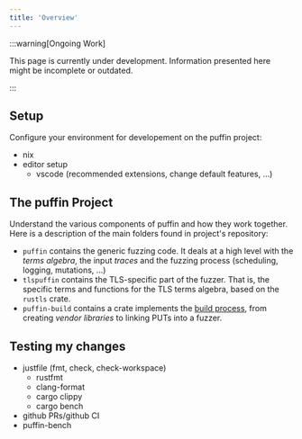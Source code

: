 ```yaml
---
title: 'Overview'
---
```


:::warning[Ongoing Work]

This page is currently under development. Information presented here might be incomplete or outdated.

:::

## Setup

Configure your environment for developement on the puffin project:

- nix
- editor setup
    - vscode (recommended extensions, change default features, ...)

## The puffin Project

Understand the various components of puffin and how they work together. Here is a description of the main folders found in project's repository:

- `puffin` contains the generic fuzzing code. It deals at a high level with the *terms algebra*, the input *traces* and the fuzzing process (scheduling, logging, mutations, ...)
- `tlspuffin` contains the TLS-specific part of the fuzzer. That is, the specific terms and functions for the TLS terms algebra, based on the `rustls` crate.
- `puffin-build` contains a crate implements the [build process](./build), from creating *vendor libraries* to linking PUTs into a fuzzer.

## Testing my changes

- justfile (fmt, check, check-workspace)
    - rustfmt
    - clang-format
    - cargo clippy
    - cargo bench
- github PRs/github CI
- puffin-bench
